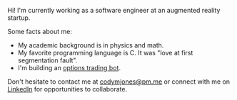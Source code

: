 Hi! I'm currently working as a software engineer at an augmented reality startup.

Some facts about me:

- My academic background is in physics and math.
- My favorite programming language is C. It was "love at first segmentation fault".
- I'm building an [options trading bot](https://github.com/cm-jones/thales).

Don't hesitate to contact me at codymjones@pm.me or connect with me on [LinkedIn](https://linkedin.com/in/cm-jones) for opportunities to collaborate.
